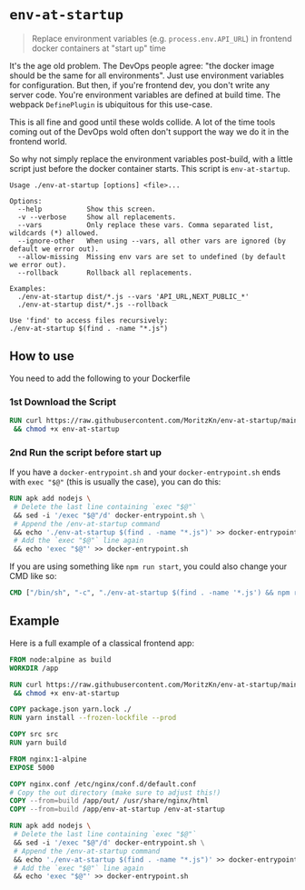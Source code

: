 # `env-at-startup`

> Replace environment variables (e.g. `process.env.API_URL`) in frontend docker containers at "start up" time

It's the age old problem. The DevOps people agree: "the docker image should be the same for all environments".
Just use environment variables for configuration. But then, if you're frontend dev, you don't write any server code.
You're environment variables are defined at build time. The webpack `DefinePlugin` is ubiquitous for this use-case.

This is all fine and good until these wolds collide. A lot of the time tools coming out of the DevOps wold often
don't support the way we do it in the frontend world.

So why not simply replace the environment variables post-build, with a little script just before the docker container starts.
This script is `env-at-startup`.

```
Usage ./env-at-startup [options] <file>...

Options:
  --help           Show this screen.
  -v --verbose     Show all replacements.
  --vars           Only replace these vars. Comma separated list, wildcards (*) allowed.
  --ignore-other   When using --vars, all other vars are ignored (by default we error out).
  --allow-missing  Missing env vars are set to undefined (by default we error out).
  --rollback       Rollback all replacements.

Examples:
  ./env-at-startup dist/*.js --vars 'API_URL,NEXT_PUBLIC_*'
  ./env-at-startup dist/*.js --rollback

Use 'find' to access files recursively:
./env-at-startup $(find . -name "*.js")
```

## How to use

You need to add the following to your Dockerfile

### 1st Download the Script

```Dockerfile
RUN curl https://raw.githubusercontent.com/MoritzKn/env-at-startup/main/index.js -o env-at-startup \
 && chmod +x env-at-startup
```

### 2nd Run the script before start up

If you have a `docker-entrypoint.sh` and your `docker-entrypoint.sh` ends with `exec "$@"` (this is usually the case), you can do this:

```Dockerfile
RUN apk add nodejs \
 # Delete the last line containing `exec "$@"`
 && sed -i '/exec "$@"/d' docker-entrypoint.sh \
 # Append the /env-at-startup command
 && echo './env-at-startup $(find . -name "*.js")' >> docker-entrypoint.sh \
 # Add the `exec "$@"` line again
 && echo 'exec "$@"' >> docker-entrypoint.sh
```

If you are using something like `npm run start`, you could also change your CMD like so:

```Dockerfile
CMD ["/bin/sh", "-c", "./env-at-startup $(find . -name '*.js') && npm run start"]
```

## Example

Here is a full example of a classical frontend app:

```Dockerfile
FROM node:alpine as build
WORKDIR /app

RUN curl https://raw.githubusercontent.com/MoritzKn/env-at-startup/main/index.js -o env-at-startup \
 && chmod +x env-at-startup

COPY package.json yarn.lock ./
RUN yarn install --frozen-lockfile --prod

COPY src src
RUN yarn build

FROM nginx:1-alpine
EXPOSE 5000

COPY nginx.conf /etc/nginx/conf.d/default.conf
# Copy the out directory (make sure to adjust this!)
COPY --from=build /app/out/ /usr/share/nginx/html
COPY --from=build /app/env-at-startup /env-at-startup

RUN apk add nodejs \
 # Delete the last line containing `exec "$@"`
 && sed -i '/exec "$@"/d' docker-entrypoint.sh \
 # Append the /env-at-startup command
 && echo './env-at-startup $(find . -name "*.js")' >> docker-entrypoint.sh \
 # Add the `exec "$@"` line again
 && echo 'exec "$@"' >> docker-entrypoint.sh
```
